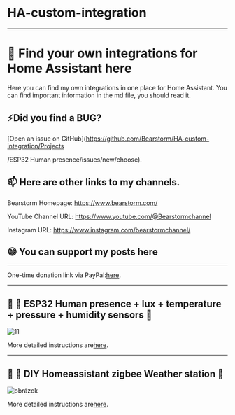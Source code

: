 # HA-custom-integration
***
# 👀 Find your own integrations for Home Assistant here

Here you can find my own integrations in one place for Home Assistant. You can find important information in the md file, you should read it.

## ⚡Did you find a BUG?

[Open an issue on GitHub](https://github.com/Bearstorm/HA-custom-integration/Projects

/ESP32 ​​​Human presence/issues/new/choose).

## 📫 Here are other links to my channels.

Bearstorm Homepage: https://www.bearstorm.com/

YouTube Channel URL: https://www.youtube.com/@Bearstormchannel

Instagram URL: https://www.instagram.com/bearstormchannel/

## 😄 You can support my posts here

***
One-time donation link via PayPal:[here](https://www.paypal.com/donate/?hosted_button_id=PVATF8G5NZ392).
***
## 🔵 📢 ESP32 ​​​Human presence + lux + temperature + pressure + humidity sensors 📢

![11](https://github.com/user-attachments/assets/189a5f9b-e0a7-4d4c-87d8-3a18fe04abc6)

More detailed instructions are[here](https://github.com/Bearstorm/HA-custom-integration/blob/main/Projects/ESP32%20%E2%80%8B%E2%80%8B%E2%80%8BHuman%20presence/ESP32%20%E2%80%8B%E2%80%8B%E2%80%8BHuman%20presence.md).
***

## 🔵 📢 DIY ​Homeassistant zigbee Weather station  📢


![obrázok](https://github.com/user-attachments/assets/eda24e1d-bc37-4ed3-8261-04dc14a64f98)

More detailed instructions are[here](https://github.com/Bearstorm/HA-custom-integration/blob/main/Projects/Weather%20station/Weather%20station.md).
